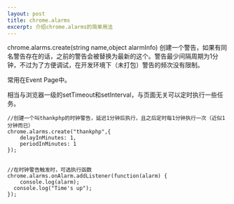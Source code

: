 ```yaml
---
layout: post
title: chrome.alarms
excerpt: 介绍chrome.alarms的简单用法
---
```


chrome.alarms.create(string name,object alarmInfo)
创建一个警告，如果有同名警告存在的话，之前的警告会被替换为最新的这个。警告最少间隔周期为1分钟，不过为了方便调试，在开发环境下（未打包）警告的频次没有限制。

常用在Event Page中。

相当与浏览器一级的setTimeout和setInterval，与页面无关可以定时执行一些任务。

```
//创建一个叫thankphp的时钟警告，延迟1分钟后执行，且之后定时每1分钟执行一次（近似1分钟而已）
chrome.alarms.create("thankphp",{
    delayInMinutes: 1,
    periodInMinutes: 1
});


//在时钟警告触发时，可选执行函数
chrome.alarms.onAlarm.addListener(function(alarm) {
	console.log(alarm);
  console.log("Time's up");
});

```
